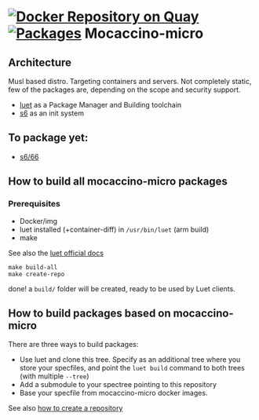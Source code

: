 # [![Docker Repository on Quay](https://quay.io/repository/mocaccino/micro/status "Docker Repository on Quay")](https://quay.io/repository/mocaccino/micro) [![Packages](https://packages.mocaccino.org/badge/mocaccino-micro "List of packages")](https://packages.mocaccino.org/mocaccino-micro) Mocaccino-micro

## Architecture

Musl based distro. Targeting containers and servers. Not completely static, few of the packages are, depending on the scope and security support.

- [luet](https://github.com/mudler/luet) as a Package Manager and Building toolchain
- [s6](http://skarnet.org/software/s6/) as an init system

## To package yet:
- [s6/66](https://framagit.org/Obarun/66/-/tree/master)

## How to build all mocaccino-micro packages

### Prerequisites

- Docker/img
- luet installed (+container-diff) in `/usr/bin/luet` (arm build)
- make

See also the [luet official docs](https://luet-lab.github.io/docs/docs/getting-started/#setup)

    make build-all
    make create-repo

done! a `build/` folder will be created, ready to be used by Luet clients.

## How to build packages based on mocaccino-micro

There are three ways to build packages:
- Use luet and clone this tree. Specify as an additional tree where you store your specfiles, and point the `luet build` command to both trees (with multiple ```--tree```)
- Add a submodule to your spectree pointing to this repository
- Base your specfile from mocaccino-micro docker images.

See also [how to create a repository](https://luet-lab.github.io/docs/docs/overview/repositories/#example)
